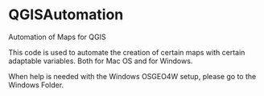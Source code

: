 # QGISAutomation
Automation of Maps for QGIS

This code is used to automate the creation of certain maps with certain adaptable variables.
Both for Mac OS and for Windows.

When help is needed with the Windows OSGEO4W setup, please go to the Windows Folder.
